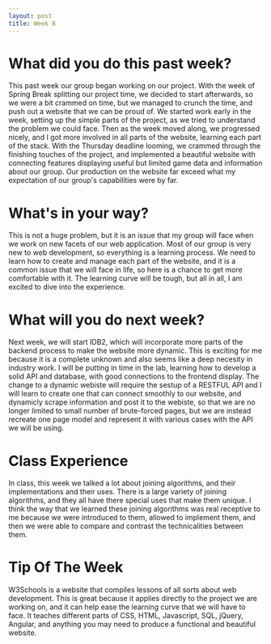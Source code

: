 ```yaml
---
layout: post
title: Week 8
---
```

# What did you do this past week?

This past week our group began working on our project. With the week of Spring Break splitting our project time, we decided to start afterwards, so we were a bit crammed on time, but we managed to crunch the time, and push out a website that we can be proud of. We started work early in the week, setting up the simple parts of the project, as we tried to understand the problem we could face. Then as the week moved along, we progressed nicely, and I got more involved in all parts of the website, learning each part of the stack. With the Thursday deadline looming, we crammed through the finishing touches of the project, and implemented a beautiful website with connecting features displaying useful but limited game data and information about our group. Our production on the website far exceed what my expectation of our group's capabilities were by far.

# What's in your way?

This is not a huge problem, but it is an issue that my group will face when we work on new facets of our web application. Most of our group is very new to web development, so everything is a learning process. We need to learn how to create and manage each part of the website, and it is a common issue that we will face in life, so here is a chance to get more comfortable with it. The learning curve will be tough, but all in all, I am excited to dive into the experience.

# What will you do next week?

Next week, we will start IDB2, which will incorporate more parts of the backend process to make the website more dynamic. This is exciting for me because it is a complete unknown and also seems like a deep necesity in industry work. I will be putting in time in the lab, learning how to develop a solid API and database, with good connections to the frontend display. The change to a dynamic webiste will require the sestup of a RESTFUL API and I will learn to create one that can connect smoothly to our website, and dynamicly scrape information and post it to the webiste, so that we are no longer limited to small number of brute-forced pages, but we are instead recreate one page model and represent it with various cases with the API we will be using.

# Class Experience

In class, this week we talked a lot about joining algorithms, and their implementations and their uses. There is a large variety of joining algorithms, and they all have there special uses that make them unique. I think the way that we learned these joining algorithms was real receptive to me because we were introduced to them, allowed to implement them, and then we were able to compare and contrast the technicalities between them.

# Tip Of The Week
W3Schools is a website that compiles lessons of all sorts about web development. This is great because it applies directly to the project we are working on, and it can help ease the learning curve that we will have to face. It teaches different parts of CSS, HTML, Javascript, SQL, jQuery, Angular, and anything you may need to produce a functional and beautiful website.
